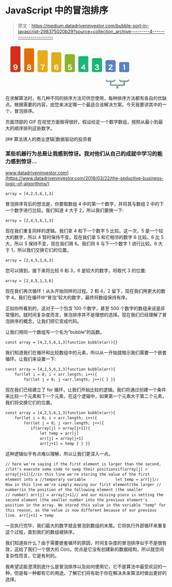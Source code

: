# JavaScript 中的冒泡排序

> 原文：<https://medium.datadriveninvestor.com/bubble-sort-in-javascript-298375020b29?source=collection_archive---------4----------------------->

![](img/39fbda2513b33bf1afc8cd2e5f2b29cb.png)

在求解算法时，有几种不同的排序方法可供您使用，每种排序方法都有各自的优缺点。根据需要的内容，由您来决定哪一个最适合该解决方案。今天我要讲其中的一个，冒泡排序。

页面顶部的 GIF 在视觉方面做得很好。假设给定一个数字数组，按照从最小到最大的顺序排列这些数字。

[](https://www.datadriveninvestor.com/2019/03/22/the-seductive-business-logic-of-algorithms/) [## 算法诱人的商业逻辑|数据驱动的投资者

### 某些机器行为总是让我感到惊讶。我对他们从自己的成就中学习的能力感到惊讶…

www.datadriveninvestor.com](https://www.datadriveninvestor.com/2019/03/22/the-seductive-business-logic-of-algorithms/) 

```
array = [4,2,5,6,1,3]
```

冒泡排序背后的想法是，你要取数组 4 中的第一个数字，并将其与数组 2 中的下一个数字进行比较。我们知道 4 大于 2，所以我们要换一下:

```
array = [2,4,5,6,1,3]
```

现在我们重复同样的逻辑。我们拿 4 和下一个数字 5 比较。这一次，5 是一个较大的数字，所以 4 暂时保持不变。现在我们拿 5 和它相邻的数字 6 比较。6 比 5 大，所以 5 保持不变，现在我们用 6。我们将 6 与下一个数字 1 进行比较。6 大于 1，所以我们交换它们的位置。

```
array = [2,4,5,1,6,3]
```

您可以猜到，接下来将比较 6 和 3，6 是较大的数字，将取代 3 的位置:

```
array = [2,4,5,1,3,6]
```

现在我们再次循环！从头开始同样的过程。2 和 4，2 留下，现在我们用更大的数字 4。我们在循环中“冒泡”较大的数字，最终将数组保持有序。

正如你所看到的，这对于一个包含 100 个数字，甚至 500 个数字的数组来说是非常慢的。就时间复杂度而言，冒泡排序并不是理想的选择。现在我们已经理解了冒泡排序的概念，让我们把它变成代码。

让我们用同一个数组写一个名为“bubble”的函数。

```
const array = [4,2,5,6,1,3]function bubble(arr){}
```

我们知道我们在循环和比较数组中的元素，所以从一开始就暗示我们需要一个嵌套循环。让我们来设置一下:

```
const array = [4,2,5,6,1,3]function bubble(arr){
    for(let i = 0; i < arr.length; i++){
        for(let j = 0; j <arr.length; j++){ } }}
```

现在我们已经建立了 for 循环，让我们开始比较的逻辑。我们将通过创建一个条件来比较一个元素和下一个元素，在这个逻辑中，如果第一个元素大于第二个元素，我们将交换它们的位置。

```
const array = [4,2,5,6,1,3]function bubble(arr){
    for(let i = 0; i < arr.length; i++){
        for(let j = 0; j <arr.length; j++){
           if(array[j] > array[j+1]){
               let temp = arr[j]
               arr[j] = array[j+1]
               arr[j+1] = temp } } }}
```

这种逻辑似乎有点难以理解，所以让我们更深入一点。

```
// here we're saying if the first element is larger than the second, //let's execute some code to swap their positionsif(array[j] > array[j+1]){//in this line we're storing the value of the first element into a //temporary variable             let temp = arr[j]// Now in this line we're simply moving our first element(the larger // number)in the position of the following element (the smaller
// number) arr[j] = array[j+1]// and our missing piece is setting the second element (the smaller number into the previous element's position in the array. We stored this value in the variable "temp" for this reason, as the value is now different because of our previous line. arr[j+1] = temp
```

一旦执行完毕，我们最大的数字就会冒泡到数组的末尾。它将执行外部循环来重复这个过程，直到我们的数组被排序。

我们知道些什么？由于需要嵌套循环的原因，时间复杂度的冒泡排序似乎不是很有效，这给了我们一个很大的 O(n)。优点是它没有创建新的数据结构，所以就空间复杂性而言，它是有利的。

我希望这能澄清到底什么是冒泡排序以及如何使用它。它不是算法中最受欢迎的一种，但是每一种都有它的用途。了解它们将有助于你在解决未来算法时做出更好的选择。